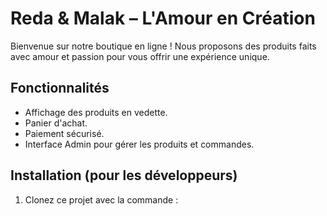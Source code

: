 # Reda & Malak – L'Amour en Création

Bienvenue sur notre boutique en ligne ! Nous proposons des produits faits avec amour et passion pour vous offrir une expérience unique.

## Fonctionnalités
- Affichage des produits en vedette.
- Panier d'achat.
- Paiement sécurisé.
- Interface Admin pour gérer les produits et commandes.

## Installation (pour les développeurs)
1. Clonez ce projet avec la commande :
